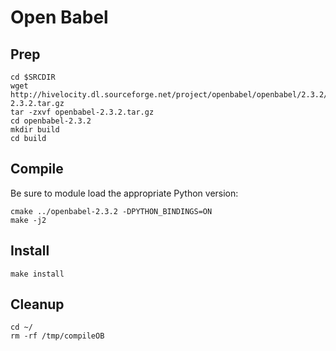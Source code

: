 # Open Babel

## Prep
```
cd $SRCDIR
wget http://hivelocity.dl.sourceforge.net/project/openbabel/openbabel/2.3.2/openbabel-2.3.2.tar.gz
tar -zxvf openbabel-2.3.2.tar.gz
cd openbabel-2.3.2
mkdir build
cd build
```

## Compile
Be sure to module load the appropriate Python version:
```
cmake ../openbabel-2.3.2 -DPYTHON_BINDINGS=ON
make -j2
```

## Install
```
make install
```

## Cleanup
```
cd ~/
rm -rf /tmp/compileOB
```
